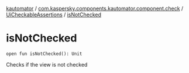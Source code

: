 [kautomator](../../index.md) / [com.kaspersky.components.kautomator.component.check](../index.md) / [UiCheckableAssertions](index.md) / [isNotChecked](./is-not-checked.md)

# isNotChecked

`open fun isNotChecked(): Unit`

Checks if the view is not checked


